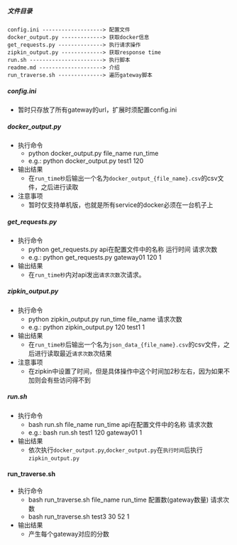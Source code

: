 
##### 文件目录

```
config.ini -------------------> 配置文件
docker_output.py -------------> 获取docker信息
get_requests.py --------------> 执行请求操作
zipkin_output.py -------------> 获取response time
run.sh -----------------------> 执行脚本
readme.md --------------------> 介绍
run_traverse.sh --------------> 遍历gateway脚本
```

##### config.ini

* 暂时只存放了所有gateway的url，扩展时须配置config.ini

##### docker_output.py

* 执行命令
    * python docker_output.py file_name run_time
    * e.g.: python docker_output.py test1 120
* 输出结果
    * 在`run_time秒`后输出一个名为`docker_output_{file_name}.csv`的csv文件，之后进行读取
* 注意事项
    * 暂时仅支持单机版，也就是所有service的docker必须在一台机子上

##### get_requests.py

* 执行命令
    * python get_requests.py api在配置文件中的名称 运行时间 请求次数
    * e.g.: python get_requests.py gateway01 120 1
* 输出结果
    * 在`run_time秒`内对api发出`请求次数`次请求。

##### zipkin_output.py

* 执行命令
    * python zipkin_output.py run_time file_name 请求次数
    * e.g.: python zipkin_output.py 120 test1 1
* 输出结果
    * 在`run_time秒`后输出一个名为`json_data_{file_name}.csv`的csv文件，之后进行读取最近`请求次数`次结果
* 注意事项
    * 在zipkin中设置了时间，但是具体操作中这个时间加2秒左右，因为如果不加则会有些访问得不到


##### run.sh

* 执行命令
    * bash run.sh file_name run_time api在配置文件中的名称 请求次数
    * e.g.: bash run.sh test1 120 gateway01 1
* 输出结果
    * 依次执行`docker_output.py`,`docker_output.py`在`执行时间`后执行`zipkin_output.py`
    
#### run_traverse.sh

* 执行命令
   * bash run_traverse.sh file_name run_time 配置数(gateway数量) 请求次数
   * bash run_traverse.sh test3 30 52 1
* 输出结果
   * 产生每个gateway对应的分数
   

